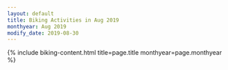 ```yaml
---
layout: default
title: Biking Activities in Aug 2019
monthyear: Aug 2019
modify_date: 2019-08-30     
---
```


{% include biking-content.html title=page.title monthyear=page.monthyear %}
